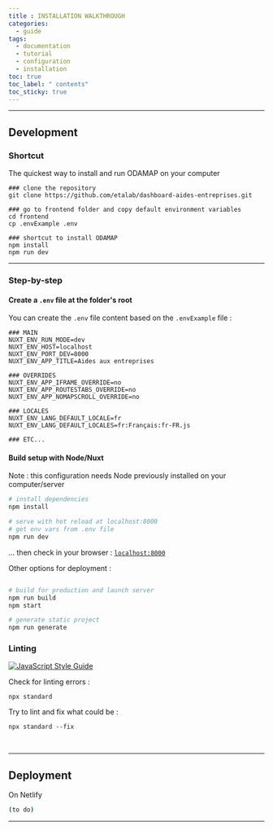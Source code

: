 ```yaml
---
title : INSTALLATION WALKTHROUGH
categories:
  - guide
tags:
  - documentation
  - tutorial
  - configuration
  - installation
toc: true
toc_label: " contents"
toc_sticky: true
---
```


--------
## Development 


### Shortcut

The quickest way to install and run ODAMAP on your computer

  ```shell
  ### clone the repository
  git clone https://github.com/etalab/dashboard-aides-entreprises.git

  ### go to frontend folder and copy default environment variables
  cd frontend
  cp .envExample .env

  ### shortcut to install ODAMAP
  npm install
  npm run dev
  ```

--------

### Step-by-step

#### Create a `.env` file at the folder's root 

You can create the `.env` file content based on the `.envExample` file : 

  ```shell
  ### MAIN 
  NUXT_ENV_RUN_MODE=dev
  NUXT_ENV_HOST=localhost
  NUXT_ENV_PORT_DEV=8000
  NUXT_ENV_APP_TITLE=Aides aux entreprises

  ### OVERRIDES
  NUXT_ENV_APP_IFRAME_OVERRIDE=no
  NUXT_ENV_APP_ROUTESTABS_OVERRIDE=no
  NUXT_ENV_APP_NOMAPSCROLL_OVERRIDE=no

  ### LOCALES
  NUXT_ENV_LANG_DEFAULT_LOCALE=fr
  NUXT_ENV_LANG_DEFAULT_LOCALES=fr:Français:fr-FR.js

  ### ETC...
  ```

#### Build setup with Node/Nuxt

Note : this configuration needs Node previously installed on your computer/server

  ```bash
  # install dependencies
  npm install

  # serve with hot reload at localhost:8000
  # get env vars from .env file
  npm run dev
  ```

... then check in your browser : [`localhost:8000`](localhost:8000)

Other options for deployment :

  ```bash

  # build for production and launch server
  npm run build
  npm start

  # generate static project
  npm run generate
  ```

### Linting

[![JavaScript Style Guide](https://cdn.rawgit.com/standard/standard/master/badge.svg)](https://github.com/standard/standard)

Check for linting errors :

  ```shell
  npx standard
  ```

Try to lint and fix what could be : 
  ```shell
  npx standard --fix
  ```

<br>

---------
## Deployment 

On Netlify

```bash
(to do)
```

------------


<br>
<br>

